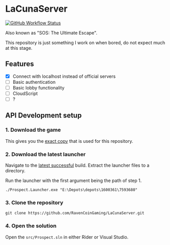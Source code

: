 # LaCunaServer

[![GitHub Workflow Status](https://img.shields.io/github/workflow/status/RavencoinGaming/LaCunaServer/Build?style=for-the-badge)](https://github.com/RavencoinGaming/LaCunaServer/actions)

Also known as "SOS: The Ultimate Escape".

This repository is just something I work on when bored, do not expect much at this stage.

## Features

- [x] Connect with localhost instead of official servers
- [ ] Basic authentication
- [ ] Basic lobby functionality
- [ ] CloudScript
- [ ] ?

## API Development setup

### 1. Download the game

This gives you the [exact copy](https://mega.nz/#!3ElBQAzB!p1QYcWlIqKBOYEWvBbQwNCFcMzomLIV9FtSe3WoKGHM) that is used for this repository.

### 2. Download the latest launcher

Navigate to the [latest successful](https://github.com/RavencoinGaming/LaCunaServer/actions) build. Extract the launcher files to a directory.

Run the launcher with the first argument being the path of step 1.
```
./Prospect.Launcher.exe "E:\Depots\depots\1600361\7593680"
```

### 3. Clone the repository

```
git clone https://github.com/RavenCoinGaming/LaCunaServer.git
```

### 4. Open the solution

Open the `src/Prospect.sln` in either Rider or Visual Studio.
